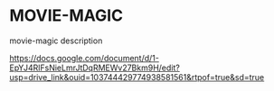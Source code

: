 

# MOVIE-MAGIC
movie-magic description






https://docs.google.com/document/d/1-EpYJ4RlFsNieLmrJtDqRMEWv27Bkm9H/edit?usp=drive_link&ouid=103744429774938581561&rtpof=true&sd=true
